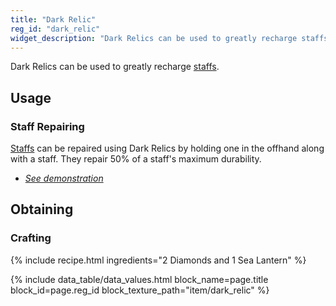 ```yaml
---
title: "Dark Relic"
reg_id: "dark_relic"
widget_description: "Dark Relics can be used to greatly recharge staffs"
---
```


Dark Relics can be used to greatly recharge [staffs](Staffs).

## Usage
### Staff Repairing
[Staffs](Staffs) can be repaired using Dark Relics by holding one in the offhand along with a staff. They repair 50% of a staff's maximum durability.
- [*See demonstration*](https://i.imgur.com/DsEfm31.mp4)

## Obtaining
### Crafting
{% include recipe.html ingredients="2 Diamonds and 1 Sea Lantern" %}

<!-- Data Values -->
<!-- ID -->
{% include data_table/data_values.html block_name=page.title block_id=page.reg_id block_texture_path="item/dark_relic" %}
